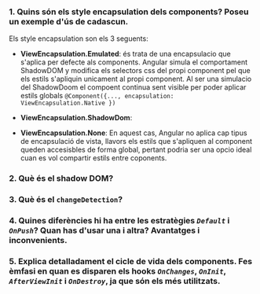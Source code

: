 ### 1. Quins són els style encapsulation dels components? Poseu un exemple d'ús de cadascun. ###
Els style encapsulation son els 3 seguents:
- **ViewEncapsulation.Emulated**: és trata de una encapsulacio que s'aplica per defecte als components. Angular simula el comportament ShadowDOM y modifica els selectors css del propi component pel que els estils s'apliquin unicament al propi component. Al ser una simulacio del ShadowDoom el compoent continua sent visible per poder aplicar estils globals 
  `@Component({..., encapsulation: ViewEncapsulation.Native })`
  
- **ViewEncapsulation.ShadowDom**:
  
- **ViewEncapsulation.None**: En aquest cas, Angular no aplica cap tipus de encapsulació de vista, llavors els estils que s'apliquen al component queden accesisbles de forma global, pertant podria ser una opcio ideal cuan es vol compartir estils entre coponents.


### 2. Què és el shadow DOM? ### 

### 3. Què és el `changeDetection`? ###

### 4. Quines diferències hi ha entre les estratègies *`Default`* i *`OnPush`*? Quan has d'usar una i altra? Avantatges i inconvenients. ###

### 5. Explica detalladament el cicle de vida dels components. Fes èmfasi en quan es disparen els hooks *`OnChanges`*, *`OnInit`*, *`AfterViewInit`* i *`OnDestroy`*, ja que són els més utilitzats. ###